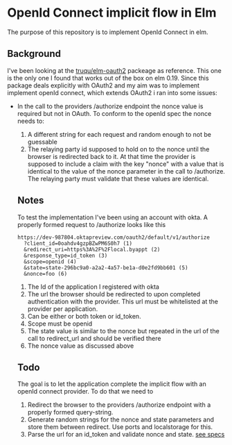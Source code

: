 # OpenId Connect implicit flow in Elm
The purpose of this repository is to implement OpenId Connect in elm.

## Background
I've been looking at the [truqu/elm-oauth2](https://package.elm-lang.org/packages/truqu/elm-oauth2/latest/OAuth) packeage as reference. This one is the only one I found that works out of the box on elm 0.19. Since this package deals explicitly with OAuth2 and my aim was to implement implement openId connect, which extends OAuth2 i ran into some issues:
- In the call to the providers /authorize endpoint the nonce value is required but not in OAuth. To conform to the openId spec the nonce needs to:
  1. A different string for each request and random enough to not be guessable
  2. The relaying party id supposed to hold on to the nonce until the browser is redirected back to it. At that time the provider is supposed to include a claim with the key "nonce" with a value that is identical to the value of the nonce parameter in the call to /authorize. The relaying party must validate that these values are identical.

  ## Notes

  To test the implementation I've been using an account with okta. A properly formed request to /authorize looks like this
  ```
  https://dev-987804.oktapreview.com/oauth2/default/v1/authorize
    ?client_id=0oahdv4gzpBZwPM6S0h7 (1)
    &redirect_uri=https%3A%2F%2Flocal.byappt (2)
    &response_type=id_token (3)
    &scope=openid (4)
    &state=state-296bc9a0-a2a2-4a57-be1a-d0e2fd9bb601 (5)
    &nonce=foo (6)
  ```
  1. The Id of the application I registered with okta
  2. The url the browser should be redirected to upon completed authentication with the provider. This url must be whitelisted at the provider per application.
  3. Can be either or both token or id_token.
  4. Scope must be openid
  5. The state value is similar to the nonce but repeated in the url of the call to redirect_url and should be verified there
  6. The nonce value as discussed above

  ## Todo

  The goal is to let the application complete the implicit flow with an openId connect provider. To do that we need to
  1. Redirect the browser to the providers /authorize endpoint with a properly formed query-string.
  2. Generate random strings for the nonce and state parameters and store them between redirect. Use ports and localstorage for this.
  3. Parse the url for an id_token and validate nonce and state. [see specs](https://openid.net/specs/openid-connect-core-1_0.html#ImplicitIDTValidation)
